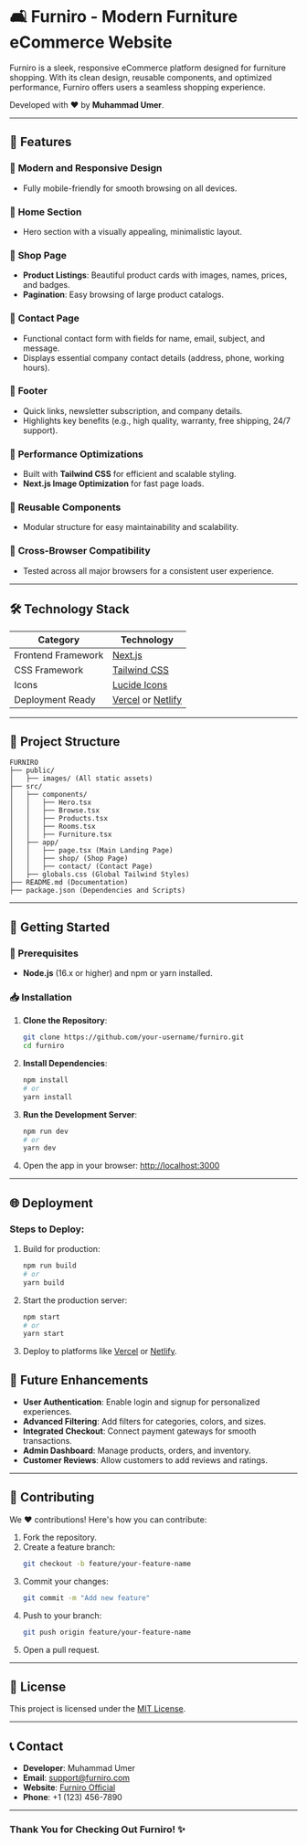 # 🛋️ **Furniro - Modern Furniture eCommerce Website**

Furniro is a sleek, responsive eCommerce platform designed for furniture shopping. With its clean design, reusable components, and optimized performance, Furniro offers users a seamless shopping experience.

Developed with ❤️ by **Muhammad Umer**.

---

## 🌟 **Features**

### 🔹 **Modern and Responsive Design**
- Fully mobile-friendly for smooth browsing on all devices.

### 🔹 **Home Section**
- Hero section with a visually appealing, minimalistic layout.

### 🔹 **Shop Page**
- **Product Listings**: Beautiful product cards with images, names, prices, and badges.
- **Pagination**: Easy browsing of large product catalogs.

### 🔹 **Contact Page**
- Functional contact form with fields for name, email, subject, and message.
- Displays essential company contact details (address, phone, working hours).

### 🔹 **Footer**
- Quick links, newsletter subscription, and company details.
- Highlights key benefits (e.g., high quality, warranty, free shipping, 24/7 support).

### 🔹 **Performance Optimizations**
- Built with **Tailwind CSS** for efficient and scalable styling.
- **Next.js Image Optimization** for fast page loads.

### 🔹 **Reusable Components**
- Modular structure for easy maintainability and scalability.

### 🔹 **Cross-Browser Compatibility**
- Tested across all major browsers for a consistent user experience.

---

## 🛠️ **Technology Stack**

| **Category**      | **Technology**                 |
|-------------------|--------------------------------|
| Frontend Framework| [Next.js](https://nextjs.org/) |
| CSS Framework     | [Tailwind CSS](https://tailwindcss.com/) |
| Icons             | [Lucide Icons](https://lucide.dev/) |
| Deployment Ready  | [Vercel](https://vercel.com/) or [Netlify](https://www.netlify.com/) |

---

## 📂 **Project Structure**

```
FURNIRO
├── public/
│   ├── images/ (All static assets)
├── src/
│   ├── components/
│   │   ├── Hero.tsx
│   │   ├── Browse.tsx
│   │   ├── Products.tsx
│   │   ├── Rooms.tsx
│   │   ├── Furniture.tsx
│   ├── app/
│   │   ├── page.tsx (Main Landing Page)
│   │   ├── shop/ (Shop Page)
│   │   ├── contact/ (Contact Page)
│   ├── globals.css (Global Tailwind Styles)
├── README.md (Documentation)
├── package.json (Dependencies and Scripts)
```

---

## 🚀 **Getting Started**

### 🔧 Prerequisites

- **Node.js** (16.x or higher) and npm or yarn installed.

### 📥 Installation

1. **Clone the Repository**:
   ```bash
   git clone https://github.com/your-username/furniro.git
   cd furniro
   ```

2. **Install Dependencies**:
   ```bash
   npm install
   # or
   yarn install
   ```

3. **Run the Development Server**:
   ```bash
   npm run dev
   # or
   yarn dev
   ```

4. Open the app in your browser: [http://localhost:3000](http://localhost:3000)

---

## 🌐 **Deployment**

### **Steps to Deploy**:
1. Build for production:
   ```bash
   npm run build
   # or
   yarn build
   ```

2. Start the production server:
   ```bash
   npm start
   # or
   yarn start
   ```

3. Deploy to platforms like [Vercel](https://vercel.com/) or [Netlify](https://www.netlify.com/).


## 🔮 **Future Enhancements**

- **User Authentication**: Enable login and signup for personalized experiences.
- **Advanced Filtering**: Add filters for categories, colors, and sizes.
- **Integrated Checkout**: Connect payment gateways for smooth transactions.
- **Admin Dashboard**: Manage products, orders, and inventory.
- **Customer Reviews**: Allow customers to add reviews and ratings.

---

## 🤝 **Contributing**

We ❤️ contributions! Here's how you can contribute:

1. Fork the repository.
2. Create a feature branch:
   ```bash
   git checkout -b feature/your-feature-name
   ```
3. Commit your changes:
   ```bash
   git commit -m "Add new feature"
   ```
4. Push to your branch:
   ```bash
   git push origin feature/your-feature-name
   ```
5. Open a pull request.

---

## 📄 **License**

This project is licensed under the [MIT License](./LICENSE).

---

## 📞 **Contact**

- **Developer**: Muhammad Umer
- **Email**: support@furniro.com
- **Website**: [Furniro Official](https://furniro.com)
- **Phone**: +1 (123) 456-7890

---

### Thank You for Checking Out **Furniro**! ✨
